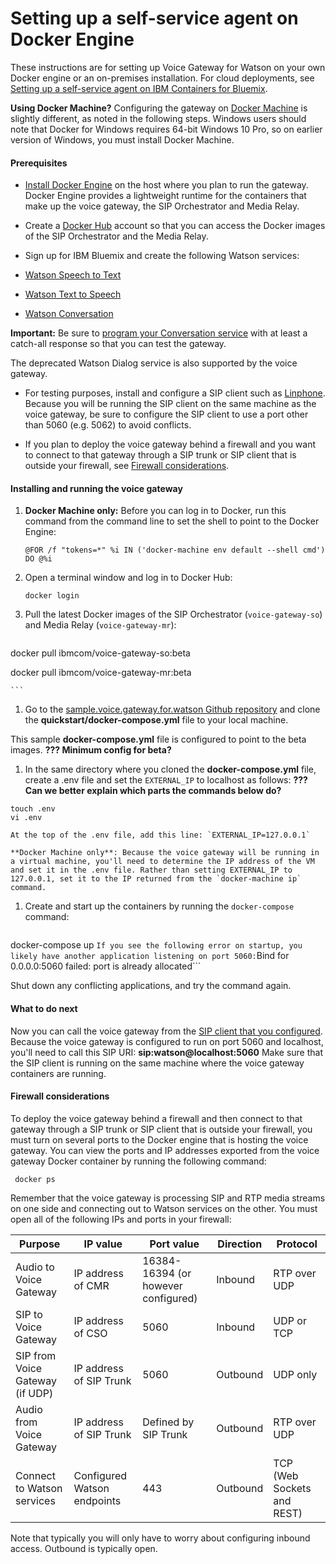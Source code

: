 # Setting up a self-service agent on Docker Engine

These instructions are for setting up Voice Gateway for Watson on your own Docker engine or an on-premises installation. For cloud deployments, see [Setting up a self-service agent on IBM Containers for Bluemix](selfservice-bmix.md).

**Using Docker Machine?** Configuring the gateway on [Docker Machine](https://docs.docker.com/machine/overview/) is slightly different, as noted in the following steps. Windows users should note that Docker for Windows requires 64-bit Windows 10 Pro, so on earlier version of Windows, you must install Docker Machine.

#### Prerequisites

* [Install Docker Engine](https://docs.docker.com/engine/installation/) on the host where you plan to run the gateway. Docker Engine provides a lightweight runtime for the containers that make up the voice gateway, the SIP Orchestrator and Media Relay.

* Create a [Docker Hub](https://hub.docker.com/) account so that you can access the Docker images of the SIP Orchestrator and the Media Relay.

* Sign up for IBM Bluemix and create the following Watson services:
 * [Watson Speech to Text](https://console.ng.bluemix.net/catalog/services/speech-to-text)
 * [Watson Text to Speech](https://console.ng.bluemix.net/catalog/services/text-to-speech)
 * [Watson Conversation](https://console.ng.bluemix.net/catalog/services/conversation)

 **Important:** Be sure to [program your Conversation service](https://www.ibm.com/watson/developercloud/doc/conversation/t_dialog_build.shtml) with at least a catch-all response so that you can test the gateway.

 The deprecated Watson Dialog service is also supported by the voice gateway.

* For testing purposes, install and configure a SIP client such as [Linphone](http://www.linphone.org/).  Because you will be running the SIP client on the same machine as the voice gateway, be sure to configure the SIP client to use a port other than 5060 (e.g. 5062) to avoid conflicts.

* If you plan to deploy the voice gateway behind a firewall and you want to connect to that gateway through a SIP trunk or SIP client that is outside your firewall, see [Firewall considerations](#firewall-considerations).

#### Installing and running the voice gateway

 1. **Docker Machine only:** Before you can log in to Docker, run this command from the command line to set the shell to point to the Docker Engine:

    ```@FOR /f "tokens=*" %i IN ('docker-machine env default --shell cmd') DO @%i```

 1. Open a terminal window and log in to Docker Hub:

    ```
    docker login
    ```
 1. Pull the latest Docker images of the SIP Orchestrator (`voice-gateway-so`) and Media Relay (`voice-gateway-mr`):

    ```
  docker pull ibmcom/voice-gateway-so:beta

  docker pull ibmcom/voice-gateway-mr:beta

    ```

 1. Go to the [sample.voice.gateway.for.watson Github repository](https://github.com/WASdev/sample.voice.gateway.for.watson) and clone the **quickstart/docker-compose.yml** file to your local machine.

  This sample **docker-compose.yml** file is configured to point to the beta images.
  **??? Minimum config for beta?**

 1. In the same directory where you cloned the **docker-compose.yml** file, create a .env file and set the `EXTERNAL_IP` to localhost as follows: **??? Can we better explain which parts the commands below do?**

   ```
 touch .env
 vi .env
   ```
    At the top of the .env file, add this line: `EXTERNAL_IP=127.0.0.1`

    **Docker Machine only**: Because the voice gateway will be running in a virtual machine, you'll need to determine the IP address of the VM and set it in the .env file. Rather than setting EXTERNAL_IP to 127.0.0.1, set it to the IP returned from the `docker-machine ip` command.
 1. Create and start up the containers by running the `docker-compose` command:

    ```
 docker-compose up
    ```
  If you see the following error on startup, you likely have another application listening on port 5060:
  ```Bind for 0.0.0.0:5060 failed: port is already allocated```

  Shut down any conflicting applications, and try the command again.

#### What to do next

Now you can call the voice gateway from the [SIP client that you configured](#prerequisites). Because the voice gateway is configured to run on port 5060 and localhost, you'll need to call this SIP URI: **sip:watson@localhost:5060**  Make sure that the SIP client is running on the same machine where the voice gateway containers are running.

#### Firewall considerations

To deploy the voice gateway behind a firewall and then connect to that gateway through a SIP trunk or SIP client that is outside your firewall, you must turn on several ports to the Docker engine that is hosting the voice gateway. You can view the ports and IP addresses exported from the voice gateway Docker container by running the following command:

   ```
    docker ps
   ```
Remember that the voice gateway is processing SIP and RTP media streams on one side and connecting out to Watson services on the other. You must open all of the following IPs and ports in your firewall:

| Purpose | IP value | Port value | Direction | Protocol |
| -------------- | ------ | ----------- | ---------- | -----------|
| Audio to Voice Gateway | IP address of CMR | 16384-16394 (or however configured)| Inbound | RTP over UDP |
| SIP to Voice Gateway | IP address of CSO | 5060| Inbound | UDP or TCP |
| SIP from Voice Gateway (if UDP) | IP address of SIP Trunk | 5060| Outbound | UDP only |
| Audio from Voice Gateway | IP address of SIP Trunk | Defined by SIP Trunk | Outbound | RTP over UDP |
| Connect to Watson services | Configured Watson endpoints | 443| Outbound | TCP (Web Sockets and REST) |

Note that typically you will only have to worry about configuring inbound access. Outbound is typically open.
